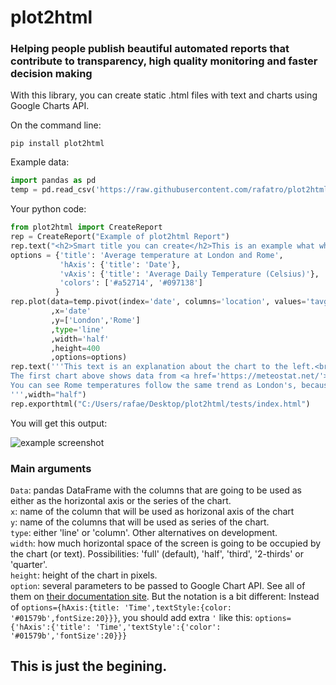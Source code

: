 # plot2html
### Helping people publish beautiful automated reports that contribute to transparency, high quality monitoring and faster decision making

With this library, you can create static .html files with text and charts using Google Charts API.

On the command line:
```
pip install plot2html
```

Example data:
```python
import pandas as pd
temp = pd.read_csv('https://raw.githubusercontent.com/rafatro/plot2html/main/tests/Temperature_London_Rome.csv',parse_dates=[0])
```

Your python code:
```python
from plot2html import CreateReport
rep = CreateReport("Example of plot2html Report")
rep.text("<h2>Smart title you can create</h2>This is an example what what you can do with plot2html.")
options = {'title': 'Average temperature at London and Rome',
           'hAxis': {'title': 'Date'},
           'vAxis': {'title': 'Average Daily Temperature (Celsius)'},
           'colors': ['#a52714', '#097138']
          }
rep.plot(data=temp.pivot(index='date', columns='location', values='tavg').reset_index()
         ,x='date'
         ,y=['London','Rome']
         ,type='line'
         ,width='half'
         ,height=400
         ,options=options)
rep.text('''This text is an explanation about the chart to the left.<br>
The first chart above shows data from <a href='https://meteostat.net/'>Meteostat</a>, that provides open source data about meteorology.<br>
You can see Rome temperatures follow the same trend as London's, because both cities are in the northern hemisphere, but Rome is a bit hotter, especialy on the summer.
''',width="half")
rep.exporthtml("C:/Users/rafae/Desktop/plot2html/tests/index.html")
```

You will get this output:

![example screenshot](https://raw.githubusercontent.com/rafatro/plot2html/main/tests/example.jpg)


### Main arguments

`Data`: pandas DataFrame with the columns that are going to be used as either as the horizontal axis or the series of the chart.<br>
`x`: name of the column that will be used as horizonal axis of the chart<br>
`y`: name of the columns that will be used as series of the chart.<br>
`type`: either 'line' or 'column'. Other alternatives on development.<br>
`width`: how much horizontal space of the screen is going to be occupied by the chart (or text). Possibilities: 'full' (default), 'half', 'third', '2-thirds' or 'quarter'.<br>
`height`: height of the chart in pixels.<br>
`option`: several parameters to be passed to Google Chart API. See all of them on [their documentation site](https://developers.google.com/chart/interactive/docs/gallery/linechart#configuration-options). But the notation is a bit different: Instead of `options={hAxis:{title: 'Time',textStyle:{color: '#01579b',fontSize:20}}}`, you should add extra `'` like this: `options={'hAxis':{'title': 'Time','textStyle':{'color': '#01579b','fontSize':20}}}`

## This is just the begining.
